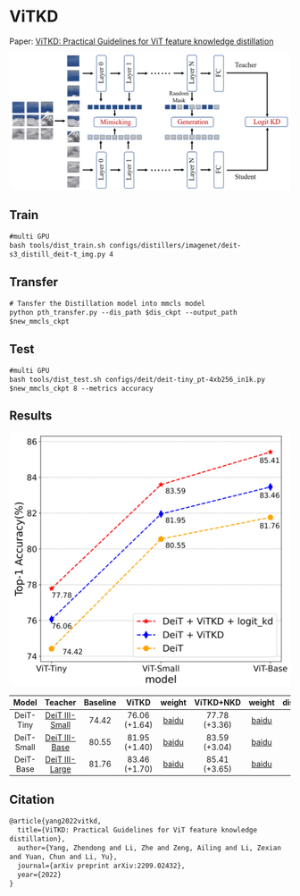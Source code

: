 # ViTKD
Paper: [ViTKD: Practical Guidelines for ViT feature knowledge distillation](https://arxiv.org/abs/2209.02432)

![architecture](imgs/vitkd.jpg)

## Train

```
#multi GPU
bash tools/dist_train.sh configs/distillers/imagenet/deit-s3_distill_deit-t_img.py 4
```

## Transfer
```
# Tansfer the Distillation model into mmcls model
python pth_transfer.py --dis_path $dis_ckpt --output_path $new_mmcls_ckpt
```
## Test

```
#multi GPU
bash tools/dist_test.sh configs/deit/deit-tiny_pt-4xb256_in1k.py $new_mmcls_ckpt 8 --metrics accuracy
```

## Results
![comparison](imgs/vitkd_compare.png)

|  Model   | Teacher  | Baseline | ViTKD | weight | ViTKD+NKD | weight |                            dis_config                            |
| :------: | :-------: | :----------------: | :------------: | :--: | :--: | :--: | :----------------------------------------------------------: |
|   DeiT-Tiny   | [DeiT III-Small](https://pan.baidu.com/s/1asMuS6E7OmdZzQBH9ugCZg?pwd=83x7) |        74.42        |      76.06 (+1.64)      |[baidu](https://pan.baidu.com/s/1OYGeZ2P8RRdEIWM3diyzQA?pwd=niiw)|77.78 (+3.36)| [baidu](https://pan.baidu.com/s/1StOAQziPEvvHzQqWvy20vQ?pwd=emct) | [config](https://github.com/yzd-v/cls_KD/blob/master/configs/distillers/imagenet/deit-s3_distill_deit-t_img.py) |
|   DeiT-Small   | [DeiT III-Base](https://pan.baidu.com/s/15HNMudacNlBUCZ6ySFhENg?pwd=6mmp) |        80.55        |      81.95 (+1.40)      |[baidu](https://pan.baidu.com/s/17O64Q4py6Ex1ohjnrPpiew?pwd=4srr)|83.59 (+3.04)| [baidu](https://pan.baidu.com/s/1OThOyOR60CCxszxB6rY4QQ?pwd=4x90) | [config](https://github.com/yzd-v/cls_KD/blob/master/configs/distillers/imagenet/deit-b3_distill_deit-s_img.py) |
|   DeiT-Base   | [DeiT III-Large](https://pan.baidu.com/s/1qdgcTMz_FeBfEH2rchh_yg?pwd=n5hf) |        81.76        |      83.46 (+1.70)      |[baidu](https://pan.baidu.com/s/1Qytl5BHpc3qdlYSQq750FQ?pwd=ej2k)|85.41 (+3.65)| [baidu](https://pan.baidu.com/s/19Zxq4g3Z1mGhDPjkbG_t0g?pwd=q915) | [config](https://github.com/yzd-v/cls_KD/blob/master/configs/distillers/imagenet/deit-l3_distill_deit-b_img.py) |

## Citation
```
@article{yang2022vitkd,
  title={ViTKD: Practical Guidelines for ViT feature knowledge distillation},
  author={Yang, Zhendong and Li, Zhe and Zeng, Ailing and Li, Zexian and Yuan, Chun and Li, Yu},
  journal={arXiv preprint arXiv:2209.02432},
  year={2022}
}
```